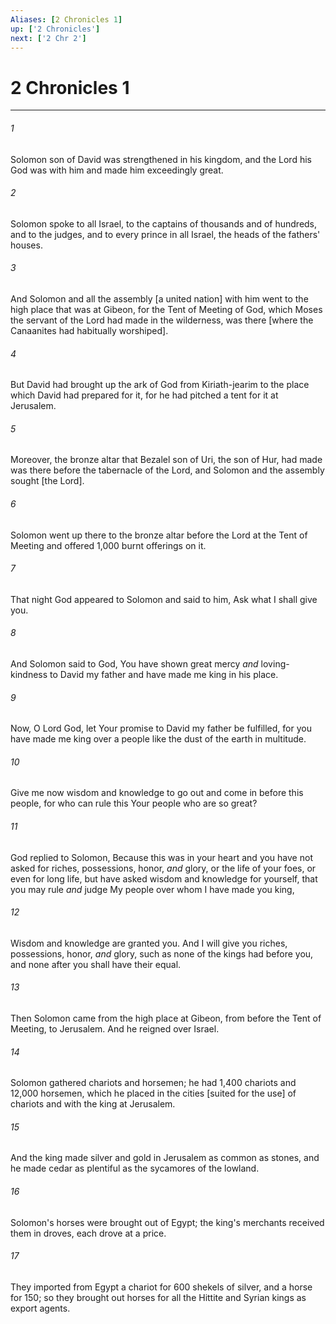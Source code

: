```yaml
---
Aliases: [2 Chronicles 1]
up: ['2 Chronicles']
next: ['2 Chr 2']
---
```

# 2 Chronicles 1

***














###### 1 






Solomon son of David was strengthened in his kingdom, and the Lord his God was with him and made him exceedingly great. 













###### 2 






Solomon spoke to all Israel, to the captains of thousands and of hundreds, and to the judges, and to every prince in all Israel, the heads of the fathers' houses. 













###### 3 






And Solomon and all the assembly [a united nation] with him went to the high place that was at Gibeon, for the Tent of Meeting of God, which Moses the servant of the Lord had made in the wilderness, was there [where the Canaanites had habitually worshiped]. 













###### 4 






But David had brought up the ark of God from Kiriath-jearim to the place which David had prepared for it, for he had pitched a tent for it at Jerusalem. 













###### 5 






Moreover, the bronze altar that Bezalel son of Uri, the son of Hur, had made was there before the tabernacle of the Lord, and Solomon and the assembly sought [the Lord]. 













###### 6 






Solomon went up there to the bronze altar before the Lord at the Tent of Meeting and offered 1,000 burnt offerings on it. 













###### 7 






That night God appeared to Solomon and said to him, Ask what I shall give you. 













###### 8 






And Solomon said to God, You have shown great mercy _and_ loving-kindness to David my father and have made me king in his place. 













###### 9 






Now, O Lord God, let Your promise to David my father be fulfilled, for you have made me king over a people like the dust of the earth in multitude. 













###### 10 






Give me now wisdom and knowledge to go out and come in before this people, for who can rule this Your people who are so great? 













###### 11 






God replied to Solomon, Because this was in your heart and you have not asked for riches, possessions, honor, _and_ glory, or the life of your foes, or even for long life, but have asked wisdom and knowledge for yourself, that you may rule _and_ judge My people over whom I have made you king, 













###### 12 






Wisdom and knowledge are granted you. And I will give you riches, possessions, honor, _and_ glory, such as none of the kings had before you, and none after you shall have their equal. 













###### 13 






Then Solomon came from the high place at Gibeon, from before the Tent of Meeting, to Jerusalem. And he reigned over Israel. 













###### 14 






Solomon gathered chariots and horsemen; he had 1,400 chariots and 12,000 horsemen, which he placed in the cities [suited for the use] of chariots and with the king at Jerusalem. 













###### 15 






And the king made silver and gold in Jerusalem as common as stones, and he made cedar as plentiful as the sycamores of the lowland. 













###### 16 






Solomon's horses were brought out of Egypt; the king's merchants received them in droves, each drove at a price. 













###### 17 






They imported from Egypt a chariot for 600 shekels of silver, and a horse for 150; so they brought out horses for all the Hittite and Syrian kings as export agents.
